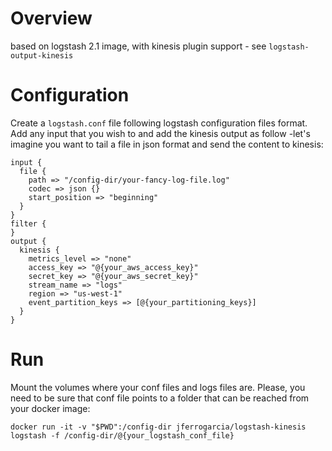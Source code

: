 # Overview

based on logstash 2.1 image, with kinesis plugin support - see `logstash-output-kinesis`

# Configuration

Create a `logstash.conf` file following logstash configuration files format. Add any input that you wish to and add the kinesis output as follow -let's imagine you want to tail a file in json format and send the content to kinesis:

```
input {
  file {
    path => "/config-dir/your-fancy-log-file.log"
    codec => json {}
    start_position => "beginning"
  }
}
filter {
}
output {
  kinesis {
    metrics_level => "none"
    access_key => "@{your_aws_access_key}"
    secret_key => "@{your_aws_secret_key}"
    stream_name => "logs"
    region => "us-west-1"
    event_partition_keys => [@{your_partitioning_keys}]
  }
}
```

# Run

Mount the volumes where your conf files and logs files are. Please, you need to be sure that conf file points to a folder that can be reached from your docker image:

```
docker run -it -v "$PWD":/config-dir jferrogarcia/logstash-kinesis logstash -f /config-dir/@{your_logstash_conf_file}
```
